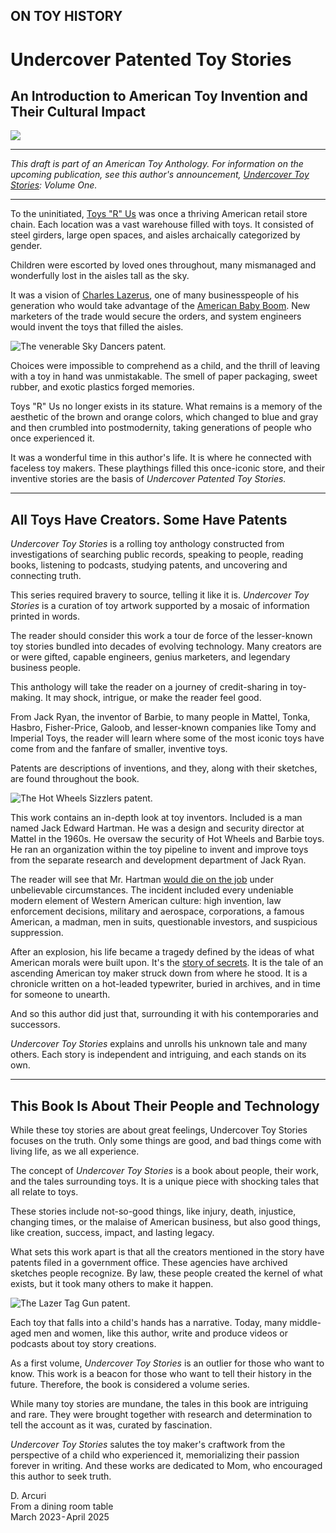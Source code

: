## ON TOY HISTORY
# Undercover Patented Toy Stories
## An Introduction to American Toy Invention and Their Cultural Impact

![](images/87-01.jpeg)

---

*This draft is part of an American Toy Anthology. For information on the upcoming publication, see this author's announcement, [Undercover Toy Stories](https://medium.com/@solidi/upcoming-book-technical-toy-stories-80d5bfbd76c0): Volume One.*

---

To the uninitiated, [Toys "R" Us](https://en.wikipedia.org/wiki/Toys_%22R%22_Us) was once a thriving American retail store chain. Each location was a vast warehouse filled with toys. It consisted of steel girders, large open spaces, and aisles archaically categorized by gender.

Children were escorted by loved ones throughout, many mismanaged and wonderfully lost in the aisles tall as the sky.

It was a vision of [Charles Lazerus](https://en.wikipedia.org/wiki/Charles_Lazarus), one of many businesspeople of his generation who would take advantage of the [American Baby Boom](https://en.wikipedia.org/wiki/Baby_boomers). New marketers of the trade would secure the orders, and system engineers would invent the toys that filled the aisles.

![The venerable [Sky Dancers patent](https://patents.google.com/patent/US5525086A/en).](images/87-02.jpeg)

Choices were impossible to comprehend as a child, and the thrill of leaving with a toy in hand was unmistakable. The smell of paper packaging, sweet rubber, and exotic plastics forged memories.

Toys "R" Us no longer exists in its stature. What remains is a memory of the aesthetic of the brown and orange colors, which changed to blue and gray and then crumbled into postmodernity, taking generations of people who once experienced it.

It was a wonderful time in this author's life. It is where he connected with faceless toy makers. These playthings filled this once-iconic store, and their inventive stories are the basis of *Undercover Patented Toy Stories.*

---

## All Toys Have Creators. Some Have Patents

*Undercover Toy Stories* is a rolling toy anthology constructed from investigations of searching public records, speaking to people, reading books, listening to podcasts, studying patents, and uncovering and connecting truth.

This series required bravery to source, telling it like it is. *Undercover Toy Stories* is a curation of toy artwork supported by a mosaic of information printed in words.

The reader should consider this work a tour de force of the lesser-known toy stories bundled into decades of evolving technology. Many creators are or were gifted, capable engineers, genius marketers, and legendary business people.

This anthology will take the reader on a journey of credit-sharing in toy-making. It may shock, intrigue, or make the reader feel good.

From Jack Ryan, the inventor of Barbie, to many people in Mattel, Tonka, Hasbro, Fisher-Price, Galoob, and lesser-known companies like Tomy and Imperial Toys, the reader will learn where some of the most iconic toys have come from and the fanfare of smaller, inventive toys.

Patents are descriptions of inventions, and they, along with their sketches, are found throughout the book.

![The [Hot Wheels Sizzlers patent](https://patents.google.com/patent/US3628284A/en).](images/87-03.jpeg)

This work contains an in-depth look at toy inventors. Included is a man named Jack Edward Hartman. He was a design and security director at Mattel in the 1960s. He oversaw the security of Hot Wheels and Barbie toys. He ran an organization within the toy pipeline to invent and improve toys from the separate research and development department of Jack Ryan.

The reader will see that Mr. Hartman [would die on the job](https://medium.com/@solidi/a-tragic-american-toy-story-f0c19e58534e) under unbelievable circumstances. The incident included every undeniable modern element of Western American culture: high invention, law enforcement decisions, military and aerospace, corporations, a famous American, a madman, men in suits, questionable investors, and suspicious suppression.

After an explosion, his life became a tragedy defined by the ideas of what American morals were built upon. It's the [story of secrets](https://medium.com/@solidi/the-ultimate-hot-wheels-legend-0e3b9e2b2d88). It is the tale of an ascending American toy maker struck down from where he stood. It is a chronicle written on a hot-leaded typewriter, buried in archives, and in time for someone to unearth.

And so this author did just that, surrounding it with his contemporaries and successors.

*Undercover Toy Stories* explains and unrolls his unknown tale and many others. Each story is independent and intriguing, and each stands on its own.

---

## This Book Is About Their People and Technology

While these toy stories are about great feelings, Undercover Toy Stories focuses on the truth. Only some things are good, and bad things come with living life, as we all experience.

The concept of *Undercover Toy Stories* is a book about people, their work, and the tales surrounding toys. It is a unique piece with shocking tales that all relate to toys.

These stories include not-so-good things, like injury, death, injustice, changing times, or the malaise of American business, but also good things, like creation, success, impact, and lasting legacy.

What sets this work apart is that all the creators mentioned in the story have patents filed in a government office. These agencies have archived sketches people recognize. By law, these people created the kernel of what exists, but it took many others to make it happen.

![The [Lazer Tag Gun patent](https://patents.google.com/patent/EP0232157A3/en).](images/87-04.jpeg)

Each toy that falls into a child's hands has a narrative. Today, many middle-aged men and women, like this author, write and produce videos or podcasts about toy story creations.

As a first volume, *Undercover Toy Stories* is an outlier for those who want to know. This work is a beacon for those who want to tell their history in the future. Therefore, the book is considered a volume series.

While many toy stories are mundane, the tales in this book are intriguing and rare. They were brought together with research and determination to tell the account as it was, curated by fascination.

*Undercover Toy Stories* salutes the toy maker's craftwork from the perspective of a child who experienced it, memorializing their passion forever in writing. And these works are dedicated to Mom, who encouraged this author to seek truth.

D. Arcuri  
From a dining room table  
March 2023 - April 2025  
